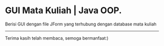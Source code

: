 # **GUI Mata Kuliah | Java OOP.**
Berisi GUI dengan file JForm yang terhubung dengan database mata kuliah

***
Terima kasih telah membaca, semoga bermanfaat:)
